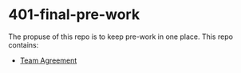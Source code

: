 # 401-final-pre-work
The propuse of this repo is to keep pre-work in one place. This repo contains:
* [Team Agreement](https://github.com/401-javaScript-final-project/401-final-pre-work/blob/master/groupProject-teamAgreement.md)
